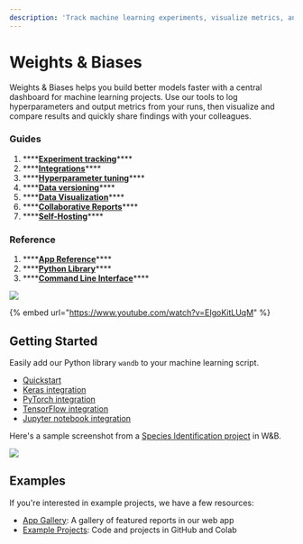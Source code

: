 ```yaml
---
description: 'Track machine learning experiments, visualize metrics, and share results'
---
```


# Weights & Biases

Weights & Biases helps you build better models faster with a central dashboard for machine learning projects. Use our tools to log hyperparameters and output metrics from your runs, then visualize and compare results and quickly share findings with your colleagues. 

### Guides

1. \*\*\*\*[**Experiment tracking**](guides/track/)\*\*\*\*
2. \*\*\*\*[**Integrations**](guides/integrations/)\*\*\*\*
3. \*\*\*\*[**Hyperparameter tuning**](guides/sweeps/)\*\*\*\*
4. \*\*\*\*[**Data versioning**](guides/artifacts/)\*\*\*\*
5. \*\*\*\*[**Data Visualization**](guides/datasets-and-predictions.md)\*\*\*\*
6. \*\*\*\*[**Collaborative Reports**](guides/reports.md)\*\*\*\*
7. \*\*\*\*[**Self-Hosting**](guides/self-hosted/)\*\*\*\*

### **Reference**

1. \*\*\*\*[**App Reference**](ref/app/)\*\*\*\*
2. \*\*\*\*[**Python Library**](ref/python/)\*\*\*\*
3. \*\*\*\*[**Command Line Interface**](ref/cli/)\*\*\*\*

![](.gitbook/assets/workflow-june-2020-v1.png)

{% embed url="https://www.youtube.com/watch?v=EIgoKitLUqM" %}

## Getting Started

Easily add our Python library `wandb` to your machine learning script.

* [Quickstart](quickstart.md)
* [Keras integration](guides/integrations/keras.md)
* [PyTorch integration](guides/integrations/pytorch.md)
* [TensorFlow integration](guides/integrations/tensorflow.md)
* [Jupyter notebook integration](guides/integrations/jupyter.md)

Here's a sample screenshot from a [Species Identification project](https://app.wandb.ai/stacey/curr_learn/reports?view=stacey%2FSpecies%20Identification) in W&B.

![](.gitbook/assets/screen-shot-2020-08-07-at-1.16.16-pm.png)

## Examples

If you're interested in example projects, we have a few resources:

* [App Gallery](https://app.wandb.ai/gallery): A gallery of featured reports in our web app
* [Example Projects](): Code and projects in GitHub and Colab

